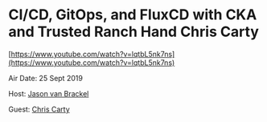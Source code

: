 # CI/CD, GitOps, and FluxCD with CKA and Trusted Ranch Hand Chris Carty

[https://www.youtube.com/watch?v=lqtbL5nk7ns](https://www.youtube.com/watch?v=lqtbL5nk7ns)

Air Date: 25 Sept 2019

Host: [Jason van Brackel](twitter.com/jasonvanbrackel)

Guest: [Chris Carty](twitter.com/macintoshPrime)